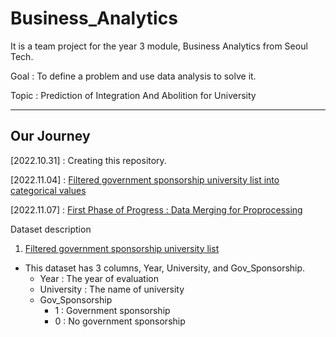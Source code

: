 # Business_Analytics
It is a team project for the year 3 module, Business Analytics from Seoul Tech.

Goal : To define a problem and use data analysis to solve it.

Topic : Prediction of Integration And Abolition for University

---

## Our Journey

[2022.10.31] : Creating this repository.

[2022.11.04] : [Filtered government sponsorship university list into categorical values][TILlink]

[TILlink]: https://github.com/jeewonkimm2/Business_Analytics/tree/main/Data/Filtered_University

[2022.11.07] : [First Phase of Progress : Data Merging for Proprocessing][TILlink1]

[TILlink1]: https://github.com/jeewonkimm2/Business_Analytics/blob/main/Progress/Progress_First_Phase.ipynb




Dataset description

1. [Filtered government sponsorship university list][TILlink]
- This dataset has 3 columns, Year, University, and Gov_Sponsorship.
  - Year : The year of evaluation
  - University : The name of university
  - Gov_Sponsorship
    - 1 : Government sponsorship
    - 0 : No government sponsorship
